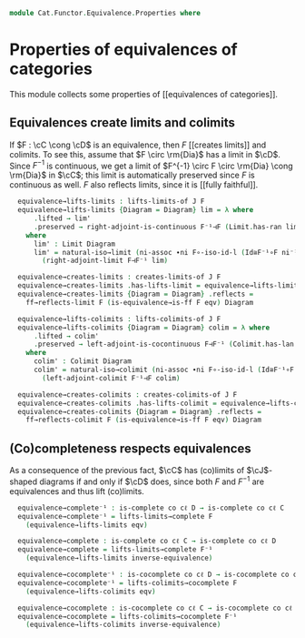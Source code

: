 <!--
```agda
open import Cat.Functor.Properties.FullyFaithful
open import Cat.Functor.Adjoint.Continuous
open import Cat.Diagram.Colimit.Base
open import Cat.Functor.Equivalence
open import Cat.Diagram.Limit.Base
open import Cat.Instances.Functor
open import Cat.Functor.Compose
open import Cat.Prelude

open creates-colimit
open creates-limit
open lifts-colimit
open lifts-limit
```
-->

```agda
module Cat.Functor.Equivalence.Properties where
```

# Properties of equivalences of categories

This module collects some properties of [[equivalences of categories]].

## Equivalences create limits and colimits

<!--
```agda
module
  _ {o ℓ o' ℓ'} {C : Precategory o ℓ} {D : Precategory o' ℓ'}
    {F : Functor C D} (eqv : is-equivalence F)
    {oj ℓj} {J : Precategory oj ℓj}
  where

  open is-equivalence eqv
```
-->

If $F : \cC \cong \cD$ is an equivalence, then $F$ [[creates limits]]
and colimits. To see this, assume that $F \circ \rm{Dia}$ has a limit
in $\cD$. Since $F^{-1}$ is continuous, we get a limit of
$F^{-1} \circ F \circ \rm{Dia} \cong \rm{Dia}$ in $\cC$; this limit
is automatically preserved since $F$ is continuous as well.
$F$ also reflects limits, since it is [[fully faithful]].

```agda
  equivalence→lifts-limits : lifts-limits-of J F
  equivalence→lifts-limits {Diagram = Diagram} lim = λ where
      .lifted → lim'
      .preserved → right-adjoint-is-continuous F⁻¹⊣F (Limit.has-ran lim')
    where
      lim' : Limit Diagram
      lim' = natural-iso→limit (ni-assoc ∙ni F∘-iso-id-l (Id≅F⁻¹∘F ni⁻¹))
        (right-adjoint-limit F⊣F⁻¹ lim)

  equivalence→creates-limits : creates-limits-of J F
  equivalence→creates-limits .has-lifts-limit = equivalence→lifts-limits
  equivalence→creates-limits {Diagram = Diagram} .reflects =
    ff→reflects-limit F (is-equivalence→is-ff F eqv) Diagram

  equivalence→lifts-colimits : lifts-colimits-of J F
  equivalence→lifts-colimits {Diagram = Diagram} colim = λ where
      .lifted → colim'
      .preserved → left-adjoint-is-cocontinuous F⊣F⁻¹ (Colimit.has-lan colim')
    where
      colim' : Colimit Diagram
      colim' = natural-iso→colimit (ni-assoc ∙ni F∘-iso-id-l (Id≅F⁻¹∘F ni⁻¹))
        (left-adjoint-colimit F⁻¹⊣F colim)

  equivalence→creates-colimits : creates-colimits-of J F
  equivalence→creates-colimits .has-lifts-colimit = equivalence→lifts-colimits
  equivalence→creates-colimits {Diagram = Diagram} .reflects =
    ff→reflects-colimit F (is-equivalence→is-ff F eqv) Diagram
```

## (Co)completeness respects equivalences

As a consequence of the previous fact, $\cC$ has (co)limits of $\cJ$-shaped
diagrams if and only if $\cD$ does, since both $F$ and $F^{-1}$ are
equivalences and thus lift (co)limits.

<!--
```agda
module
  _ {o ℓ o' ℓ'} {C : Precategory o ℓ} {D : Precategory o' ℓ'}
    {F : Functor C D} (eqv : is-equivalence F)
    {co cℓ}
  where
  open is-equivalence eqv
```
-->

```agda
  equivalence→complete⁻¹ : is-complete co cℓ D → is-complete co cℓ C
  equivalence→complete⁻¹ = lifts-limits→complete F
    (equivalence→lifts-limits eqv)

  equivalence→complete : is-complete co cℓ C → is-complete co cℓ D
  equivalence→complete = lifts-limits→complete F⁻¹
    (equivalence→lifts-limits inverse-equivalence)

  equivalence→cocomplete⁻¹ : is-cocomplete co cℓ D → is-cocomplete co cℓ C
  equivalence→cocomplete⁻¹ = lifts-colimits→cocomplete F
    (equivalence→lifts-colimits eqv)

  equivalence→cocomplete : is-cocomplete co cℓ C → is-cocomplete co cℓ D
  equivalence→cocomplete = lifts-colimits→cocomplete F⁻¹
    (equivalence→lifts-colimits inverse-equivalence)
```
